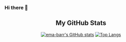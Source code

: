 ### Hi there 👋

<div align=center>
  
<h2>My GitHub Stats</h2>

  [![ema-barr's GitHub stats](https://github-readme-stats.vercel.app/api?username=ema-barr&show_icons=true&theme=radical&hide=contribs)](https://github.com/ema-barr/github-readme-stats)
[![Top Langs](https://github-readme-stats.vercel.app/api/top-langs/?username=ema-barr&layout=compact&theme=radical)](https://github.com/ema-barr/github-readme-stats)

  </div>


<!--
**ema-barr/ema-barr** is a ✨ _special_ ✨ repository because its `README.md` (this file) appears on your GitHub profile.

Here are some ideas to get you started:

- 🔭 I’m currently working on ...
- 🌱 I’m currently learning ...
- 👯 I’m looking to collaborate on ...
- 🤔 I’m looking for help with ...
- 💬 Ask me about ...
- 📫 How to reach me: ...
- 😄 Pronouns: ...
- ⚡ Fun fact: ...
-->
